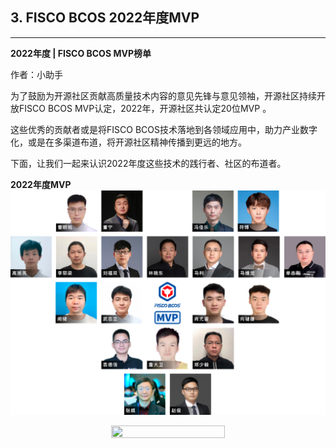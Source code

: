 ## 3. FISCO BCOS 2022年度MVP

----

**2022年度 | FISCO BCOS MVP榜单**

作者：小助手

为了鼓励为开源社区贡献高质量技术内容的意见先锋与意见领袖，开源社区持续开放FISCO BCOS MVP认定，2022年，开源社区共认定20位MVP 。

这些优秀的贡献者或是将FISCO BCOS技术落地到各领域应用中，助力产业数字化，或是在多渠道布道，将开源社区精神传播到更远的地方。

下面，让我们一起来认识2022年度这些技术的践行者、社区的布道者。


**2022年度MVP**
![](../../images/community/img_1.png)
<div align="center">
<img src=https://mmbiz.qpic.cn/mmbiz_jpg/kI47fT8LbtIr83iap9G1B20va6ZRFNuDrw1SBntiaW4ATI7qpA0COMpj50JSIIeWiaVW3aBiapcLMhXHAFwweztK7A/640?wx_fmt=jpeg&wxfrom=5&wx_lazy=1&wx_co=1  width=60% height=60%/>
</div>

